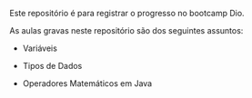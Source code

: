 Este repositório é para registrar o progresso no bootcamp Dio.

As aulas gravas neste repositório são dos seguintes assuntos:

- Variáveis

- Tipos de Dados

- Operadores Matemáticos em Java
